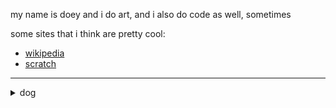 my name is doey and i do art, and i also do code as well, sometimes

some sites that i think are pretty cool:
- [wikipedia](https://www.wikipedia.org)
- [scratch](https://scratch.mit.edu)
---

<details><summary>dog</summary>
<img src="drink_dr_peppa.png">
</details>
